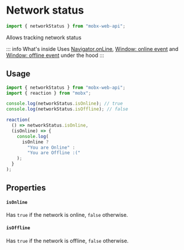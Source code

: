 # Network status  

```ts
import { networkStatus } from "mobx-web-api";
```

Allows tracking network status  

::: info What's inside
Uses [Navigator.onLine](https://developer.mozilla.org/en-US/docs/Web/API/Navigator/onLine), [Window: online event](https://developer.mozilla.org/en-US/docs/Web/API/Window/online_event) and [Window: offline event](https://developer.mozilla.org/en-US/docs/Web/API/Window/offline_event) under the hood
:::


## Usage  

```ts
import { networkStatus } from "mobx-web-api";
import { reaction } from "mobx";

console.log(networkStatus.isOnline); // true
console.log(networkStatus.isOffline); // false

reaction(
  () => networkStatus.isOnline,
  (isOnline) => {
    console.log(
      isOnline ?
        "You are Online" :
        "You are Offline :("
    );
  }
);
```


## Properties   

#### `isOnline`   

Has `true` if the network is online, `false` otherwise.   

#### `isOffline`   

Has `true` if the network is offline, `false` otherwise.    